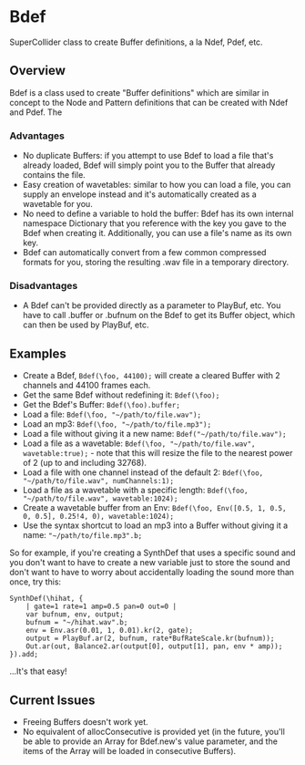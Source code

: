 # Bdef
SuperCollider class to create Buffer definitions, a la Ndef, Pdef, etc.

## Overview

Bdef is a class used to create "Buffer definitions" which are similar in concept to the Node and Pattern definitions that can be created with Ndef and Pdef. The 

### Advantages

- No duplicate Buffers: if you attempt to use Bdef to load a file that's already loaded, Bdef will simply point you to the Buffer that already contains the file.
- Easy creation of wavetables: similar to how you can load a file, you can supply an envelope instead and it's automatically created as a wavetable for you.
- No need to define a variable to hold the buffer: Bdef has its own internal namespace Dictionary that you reference with the key you gave to the Bdef when creating it. Additionally, you can use a file's name as its own key.
- Bdef can automatically convert from a few common compressed formats for you, storing the resulting .wav file in a temporary directory.

### Disadvantages

- A Bdef can't be provided directly as a parameter to PlayBuf, etc. You have to call .buffer or .bufnum on the Bdef to get its Buffer object, which can then be used by PlayBuf, etc.

## Examples

- Create a Bdef, `Bdef(\foo, 44100);` will create a cleared Buffer with 2 channels and 44100 frames each.
- Get the same Bdef without redefining it: `Bdef(\foo);`
- Get the Bdef's Buffer: `Bdef(\foo).buffer;`
- Load a file: `Bdef(\foo, "~/path/to/file.wav");`
- Load an mp3: `Bdef(\foo, "~/path/to/file.mp3");`
- Load a file without giving it a new name: `Bdef("~/path/to/file.wav");`
- Load a file as a wavetable: `Bdef(\foo, "~/path/to/file.wav", wavetable:true);` - note that this will resize the file to the nearest power of 2 (up to and including 32768).
- Load a file with one channel instead of the default 2: `Bdef(\foo, "~/path/to/file.wav", numChannels:1);`
- Load a file as a wavetable with a specific length: `Bdef(\foo, "~/path/to/file.wav", wavetable:1024);`
- Create a wavetable buffer from an Env: `Bdef(\foo, Env([0.5, 1, 0.5, 0, 0.5], 0.25!4, 0), wavetable:1024);`
- Use the syntax shortcut to load an mp3 into a Buffer without giving it a name: `"~/path/to/file.mp3".b;`

So for example, if you're creating a SynthDef that uses a specific sound and you don't want to have to create a new variable just to store the sound and don't want to have to worry about accidentally loading the sound more than once, try this:

```supercollider
SynthDef(\hihat, {
	| gate=1 rate=1 amp=0.5 pan=0 out=0 |
	var bufnum, env, output;
	bufnum = "~/hihat.wav".b;
	env = Env.asr(0.01, 1, 0.01).kr(2, gate);
	output = PlayBuf.ar(2, bufnum, rate*BufRateScale.kr(bufnum));
	Out.ar(out, Balance2.ar(output[0], output[1], pan, env * amp));
}).add;
```

...It's that easy!

## Current Issues

- Freeing Buffers doesn't work yet.
- No equivalent of allocConsecutive is provided yet (in the future, you'll be able to provide an Array for Bdef.new's value parameter, and the items of the Array will be loaded in consecutive Buffers).
